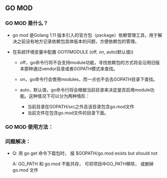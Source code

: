 ## GO MOD

### GO MOD 是什么？

* go mod 是Golang 1.11 版本引入的官方包（package）依赖管理工具，用于解决之前没有地方记录依赖包具体版本的问题，方便依赖包的管理。


* 在系统环境变量中配置 GO111MODULE (off, on, auto(默认值))

  * off，go命令行将不会支持module功能，寻找依赖包的方式将会沿用旧版本那种通过vendor目录或者GOPATH模式来查找。
  
  * on，go命令行会使用modules，而一点也不会去GOPATH目录下查找。
  
  * auto，默认值，go命令行将会根据当前目录来决定是否启用module功能。这种情况下可以分为两种情形：
    * 当前目录在GOPATH/src之外且该目录包含go.mod文件
    * 当前文件在包含go.mod文件的目录下面。
    
### GO MOD 使用方法：



### 问题解决：

* Q: 用 go get 命令下载包时， 报 $GOPATH/go.mod exists but should not 

  A: GO_PATH 和 go.mod 不能共存， 可将项目中GO_PATH移除， 或删掉 go.mod 文件